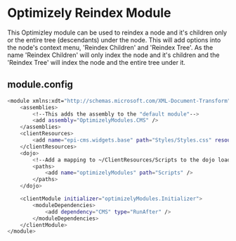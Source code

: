 # Optimizely Reindex Module
This Optimizley module can be used to reindex a node and it's children only or the entire tree (descendants) under the node. This will add options into the node's context menu, 'Reindex Children' and 'Reindex Tree'. As the name 'Reindex Children' will only index the node and it's children and the 'Reindex Tree' will index the node and the entire tree under it. 


## module.config
```sh
<module xmlns:xdt="http://schemas.microsoft.com/XML-Document-Transform">
	<assemblies>
		<!--This adds the assembly to the "default module"-->
		<add assembly="OptimizelyModules.CMS" />
	</assemblies>
	<clientResources>
		<add name="epi-cms.widgets.base" path="Styles/Styles.css" resourceType="Style"/>
	</clientResources>
	<dojo>
		<!--Add a mapping to ~/ClientResources/Scripts to the dojo loader configuration-->
		<paths>
			<add name="optimizelyModules" path="Scripts" />
		</paths>
	</dojo>

	<clientModule initializer="optimizelyModules.Initializer">
		<moduleDependencies>
			<add dependency="CMS" type="RunAfter" />
		</moduleDependencies>
	</clientModule>
</module>
```
